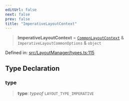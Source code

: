 ```yaml
---
editUrl: false
next: false
prev: false
title: "ImperativeLayoutContext"
---
```


> **ImperativeLayoutContext** = [`CommonLayoutContext`](/api/type-aliases/commonlayoutcontext/) & `ImperativeLayoutCommonOptions` & `object`

Defined in: [src/LayoutManager/types.ts:115](https://github.com/fabricjs/fabric.js/blob/8206f10a405480a7ba988ff6cfdde6412c1f13f8/src/LayoutManager/types.ts#L115)

## Type Declaration

### type

> **type**: *typeof* `LAYOUT_TYPE_IMPERATIVE`
